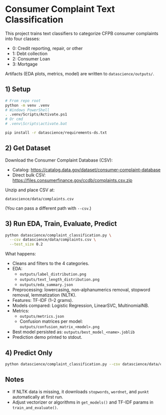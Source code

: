 # Consumer Complaint Text Classification

This project trains text classifiers to categorize CFPB consumer complaints into four classes:

- 0: Credit reporting, repair, or other
- 1: Debt collection
- 2: Consumer Loan
- 3: Mortgage

Artifacts (EDA plots, metrics, model) are written to `datascience/outputs/`.

## 1) Setup

```bash
# From repo root
python -m venv .venv
# Windows PowerShell
. .venv/Scripts/Activate.ps1
# Or cmd
# .venv\Scripts\activate.bat

pip install -r datascience/requirements-ds.txt
```

## 2) Get Dataset

Download the Consumer Complaint Database (CSV):
- Catalog: https://catalog.data.gov/dataset/consumer-complaint-database
- Direct bulk CSV: https://files.consumerfinance.gov/ccdb/complaints.csv.zip

Unzip and place CSV at:
```
datascience/data/complaints.csv
```

(You can pass a different path with `--csv`.)

## 3) Run EDA, Train, Evaluate, Predict

```bash
python datascience/complaint_classification.py \
  --csv datascience/data/complaints.csv \
  --test_size 0.2
```

What happens:
- Cleans and filters to the 4 categories.
- EDA:
  - `outputs/label_distribution.png`
  - `outputs/text_length_distribution.png`
  - `outputs/eda_summary.json`
- Preprocessing: lowercasing, non-alphanumerics removal, stopword removal, lemmatization (NLTK).
- Features: TF-IDF (1–2 grams).
- Models compared: Logistic Regression, LinearSVC, MultinomialNB.
- Metrics:
  - `outputs/metrics.json`
  - Confusion matrices per model: `outputs/confusion_matrix_<model>.png`
- Best model persisted as: `outputs/best_model_<name>.joblib`
- Prediction demo printed to stdout.

## 4) Predict Only

```bash
python datascience/complaint_classification.py --csv datascience/data/complaints.csv --no_train --predict_text "Sample complaint text here"
```

## Notes

- If NLTK data is missing, it downloads `stopwords`, `wordnet`, and `punkt` automatically at first run.
- Adjust vectorizer or algorithms in `get_models()` and TF-IDF params in `train_and_evaluate()`.
